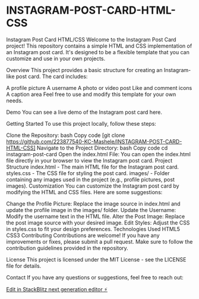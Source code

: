 # INSTAGRAM-POST-CARD-HTML-CSS
Instagram Post Card HTML/CSS
Welcome to the Instagram Post Card project! This repository contains a simple HTML and CSS implementation of an Instagram post card. It's designed to be a flexible template that you can customize and use in your own projects.

Overview
This project provides a basic structure for creating an Instagram-like post card. The card includes:

A profile picture
A username
A photo or video post
Like and comment icons
A caption area
Feel free to use and modify this template for your own needs.

Demo
You can see a live demo of the Instagram post card here.

Getting Started
To use this project locally, follow these steps:

Clone the Repository:
bash
Copy code
[git clone https://github.com/223877540-KC-Mashele/INSTAGRAM-POST-CARD-HTML-CSS]
Navigate to the Project Directory:
bash
Copy code
cd instagram-post-card
Open the index.html File:
You can open the index.html file directly in your browser to view the Instagram post card.
Project Structure
index.html - The main HTML file for the Instagram post card.
styles.css - The CSS file for styling the post card.
images/ - Folder containing any images used in the project (e.g., profile pictures, post images).
Customization
You can customize the Instagram post card by modifying the HTML and CSS files. Here are some suggestions:

Change the Profile Picture: Replace the image source in index.html and update the profile image in the images/ folder.
Update the Username: Modify the username text in the HTML file.
Alter the Post Image: Replace the post image source with your desired image.
Edit Styles: Adjust the CSS in styles.css to fit your design preferences.
Technologies Used
HTML5
CSS3
Contributing
Contributions are welcome! If you have any improvements or fixes, please submit a pull request. Make sure to follow the contribution guidelines provided in the repository.

License
This project is licensed under the MIT License - see the LICENSE file for details.

Contact
If you have any questions or suggestions, feel free to reach out:



[Edit in StackBlitz next generation editor ⚡️](https://stackblitz.com/~/github.com/223877540-KC-Mashele/INSTAGRAM-POST-CARD-HTML-CSS)
